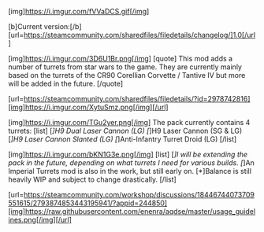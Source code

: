 [img]https://i.imgur.com/fVVaDCS.gif[/img]

[b]Current version:[/b] [url=https://steamcommunity.com/sharedfiles/filedetails/changelog/]1.0[/url]

[img]https://i.imgur.com/3D6U1Br.png[/img]
[quote]
This mod adds a number of turrets from star wars to the game. They are currently mainly based on the turrets of the CR90 Corellian Corvette / Tantive IV but more will be added in the future.
[/quote]

[url=https://steamcommunity.com/sharedfiles/filedetails/?id=2978742816][img]https://i.imgur.com/XytuSmz.png[/img][/url]


[img]https://i.imgur.com/TGu2yer.png[/img]
The pack currently contains 4 turrets:
[list]
[*]H9 Dual Laser Cannon (LG)
[*]H9 Laser Cannon (SG & LG)
[*]H9 Laser Cannon Slanted (LG)
[*]Anti-Infantry Turret Droid (LG)
[/list]


[img]https://i.imgur.com/bKN1G3e.png[/img]
[list]
[*]I will be extending the pack in the future, depending on what turrets I need for various builds.
[*]An Imperial Turrets mod is also in the work, but still early on.
[*]Balance is still heavily WIP and subject to change drastically.
[/list]


[url=https://steamcommunity.com/workshop/discussions/18446744073709551615/2793874853443195941/?appid=244850][img]https://raw.githubusercontent.com/enenra/aqdse/master/usage_guidelines.png[/img][/url]